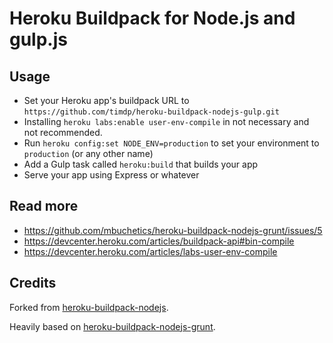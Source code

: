 Heroku Buildpack for Node.js and gulp.js
========================================

Usage
-----

- Set your Heroku app's buildpack URL to `https://github.com/timdp/heroku-buildpack-nodejs-gulp.git`
- Installing `heroku labs:enable user-env-compile` in not necessary and not recommended.
- Run `heroku config:set NODE_ENV=production` to set your environment to `production` (or any other name)
- Add a Gulp task called `heroku:build` that builds your app
- Serve your app using Express or whatever

Read more
-----------

- https://github.com/mbuchetics/heroku-buildpack-nodejs-grunt/issues/5
- https://devcenter.heroku.com/articles/buildpack-api#bin-compile
- https://devcenter.heroku.com/articles/labs-user-env-compile

Credits
-------

Forked from [heroku-buildpack-nodejs](https://github.com/heroku/heroku-buildpack-nodejs).

Heavily based on [heroku-buildpack-nodejs-grunt](https://github.com/mbuchetics/heroku-buildpack-nodejs-grunt).
